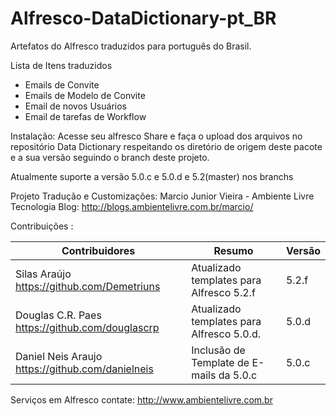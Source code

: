 # Alfresco-DataDictionary-pt_BR

Artefatos do Alfresco traduzidos para português do Brasil.

Lista de Itens traduzidos
- Emails de Convite
- Emails de Modelo de Convite
- Email de novos Usuários
- Email de tarefas de Workflow

Instalação:
 Acesse seu alfresco Share e faça o upload dos arquivos no repositório Data Dictionary respeitando os diretório de origem deste pacote e a sua versão seguindo o branch deste projeto.

 Atualmente suporte a versão 5.0.c e 5.0.d e 5.2(master) nos branchs

Projeto Tradução e Customizações:
Marcio Junior Vieira - Ambiente Livre Tecnologia
Blog: http://blogs.ambientelivre.com.br/marcio/

Contribuições :

| Contribuidores                                    | Resumo                                    | Versão |
|---------------------------------------------------|-------------------------------------------|--------|
| Silas Araújo https://github.com/Demetriuns        | Atualizado templates para Alfresco 5.2.f  | 5.2.f  |
| Douglas C.R. Paes https://github.com/douglascrp   | Atualizado templates para Alfresco 5.0.d. | 5.0.d  |
| Daniel Neis Araujo  https://github.com/danielneis | Inclusão de Template de E-mails da 5.0.c  | 5.0.c  |






Serviços em  Alfresco contate: http://www.ambientelivre.com.br
